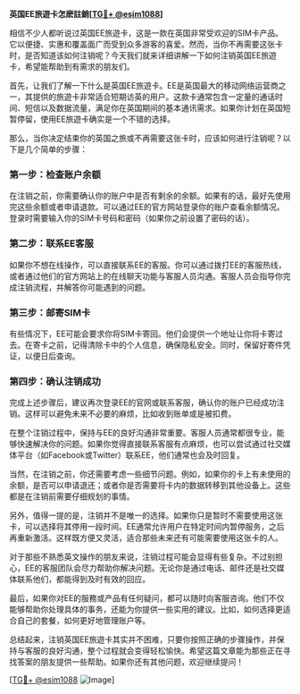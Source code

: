 **英国EE旅遊卡怎麽註銷[[TG💪+ @esim1088](https://t.me/s/esim1088)]**

相信不少人都听说过英国EE旅遊卡，这是一款在英国非常受欢迎的SIM卡产品。它以便捷、实惠和覆盖面广而受到众多游客的喜爱。然而，当你不再需要这张卡时，是否知道该如何注销呢？今天我们就来详细讲解一下如何注销英国EE旅遊卡，希望能帮助到有需求的朋友们。

首先，让我们了解一下什么是英国EE旅遊卡。EE是英国最大的移动网络运营商之一，其提供的旅遊卡非常适合短期访英的用户。这款卡通常包含一定量的通话时间、短信以及数据流量，满足你在英国期间的基本通讯需求。如果你计划在英国短暂停留，使用EE旅遊卡确实是一个不错的选择。

那么，当你决定结束你的英国之旅或不再需要这张卡时，应该如何进行注销呢？以下是几个简单的步骤：

### **第一步：检查账户余额**
在注销之前，你需要确认你的账户中是否有剩余的余额。如果有的话，最好先使用完这些余额或者申请退款。可以通过EE的官方网站登录你的账户查看余额情况。登录时需要输入你的SIM卡号码和密码（如果你之前设置了密码的话）。

### **第二步：联系EE客服**
如果你不想在线操作，可以直接联系EE的客服。你可以通过拨打EE的客服热线，或者通过他们的官方网站上的在线聊天功能与客服人员沟通。客服人员会指导你完成注销流程，并解答你可能遇到的问题。

### **第三步：邮寄SIM卡**
有些情况下，EE可能会要求你将SIM卡寄回。他们会提供一个地址让你将卡寄过去。在寄卡之前，记得清除卡中的个人信息，确保隐私安全。同时，保留好寄件凭证，以便日后查询。

### **第四步：确认注销成功**
完成上述步骤后，建议再次登录EE的官网或联系客服，确认你的账户已经成功注销。这样可以避免未来不必要的麻烦，比如收到账单或是被扣费。

在整个注销过程中，保持与EE的良好沟通非常重要。客服人员通常都很专业，能够快速解决你的问题。如果你觉得直接联系客服有点麻烦，也可以尝试通过社交媒体平台（如Facebook或Twitter）联系EE，他们通常也会及时回复。

当然，在注销之前，你还需要考虑一些细节问题。例如，如果你的卡上有未使用的余额，是否可以申请退还；或者你是否需要将卡内的数据转移到其他设备上。这些都是在注销前需要仔细规划的事情。

另外，值得一提的是，注销并不是唯一的选择。如果你只是暂时不需要使用这张卡，可以选择将其停用一段时间。EE通常允许用户在特定时间内暂停服务，之后再重新激活。这样既方便又灵活，适合那些未来还有可能需要使用这张卡的人。

对于那些不熟悉英文操作的朋友来说，注销过程可能会显得有些复杂。不过别担心，EE的客服团队会尽力帮助你解决问题。无论你是通过电话、邮件还是社交媒体联系他们，都能得到及时有效的回应。

最后，如果你对EE的服務或产品有任何疑问，都可以随时向客服咨询。他们不仅能够帮助你处理具体的事务，还能为你提供一些实用的建议。比如，如何选择更适合自己的套餐，如何更好地管理账户等。

总结起来，注销英国EE旅遊卡其实并不困难，只要你按照正确的步骤操作，并保持与客服的良好沟通，整个过程就会变得轻松愉快。希望这篇文章能为那些正在寻找答案的朋友提供一些帮助。如果你还有其他问题，欢迎继续提问！

[[TG💪+ @esim1088](https://t.me/s/esim1088) ![Image](https://i.postimg.cc/4NQfJmqS/Snipaste-2025-05-13-00-14-12.png)]